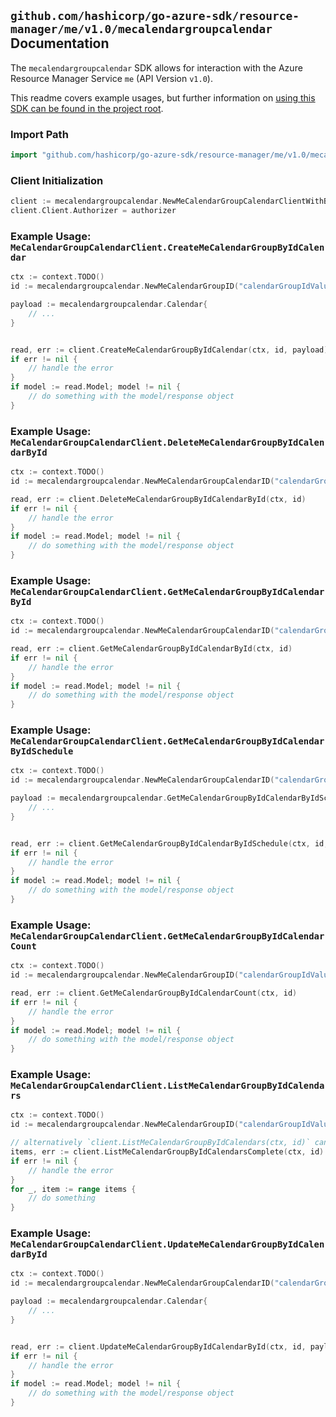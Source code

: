 
## `github.com/hashicorp/go-azure-sdk/resource-manager/me/v1.0/mecalendargroupcalendar` Documentation

The `mecalendargroupcalendar` SDK allows for interaction with the Azure Resource Manager Service `me` (API Version `v1.0`).

This readme covers example usages, but further information on [using this SDK can be found in the project root](https://github.com/hashicorp/go-azure-sdk/tree/main/docs).

### Import Path

```go
import "github.com/hashicorp/go-azure-sdk/resource-manager/me/v1.0/mecalendargroupcalendar"
```


### Client Initialization

```go
client := mecalendargroupcalendar.NewMeCalendarGroupCalendarClientWithBaseURI("https://management.azure.com")
client.Client.Authorizer = authorizer
```


### Example Usage: `MeCalendarGroupCalendarClient.CreateMeCalendarGroupByIdCalendar`

```go
ctx := context.TODO()
id := mecalendargroupcalendar.NewMeCalendarGroupID("calendarGroupIdValue")

payload := mecalendargroupcalendar.Calendar{
	// ...
}


read, err := client.CreateMeCalendarGroupByIdCalendar(ctx, id, payload)
if err != nil {
	// handle the error
}
if model := read.Model; model != nil {
	// do something with the model/response object
}
```


### Example Usage: `MeCalendarGroupCalendarClient.DeleteMeCalendarGroupByIdCalendarById`

```go
ctx := context.TODO()
id := mecalendargroupcalendar.NewMeCalendarGroupCalendarID("calendarGroupIdValue", "calendarIdValue")

read, err := client.DeleteMeCalendarGroupByIdCalendarById(ctx, id)
if err != nil {
	// handle the error
}
if model := read.Model; model != nil {
	// do something with the model/response object
}
```


### Example Usage: `MeCalendarGroupCalendarClient.GetMeCalendarGroupByIdCalendarById`

```go
ctx := context.TODO()
id := mecalendargroupcalendar.NewMeCalendarGroupCalendarID("calendarGroupIdValue", "calendarIdValue")

read, err := client.GetMeCalendarGroupByIdCalendarById(ctx, id)
if err != nil {
	// handle the error
}
if model := read.Model; model != nil {
	// do something with the model/response object
}
```


### Example Usage: `MeCalendarGroupCalendarClient.GetMeCalendarGroupByIdCalendarByIdSchedule`

```go
ctx := context.TODO()
id := mecalendargroupcalendar.NewMeCalendarGroupCalendarID("calendarGroupIdValue", "calendarIdValue")

payload := mecalendargroupcalendar.GetMeCalendarGroupByIdCalendarByIdScheduleRequest{
	// ...
}


read, err := client.GetMeCalendarGroupByIdCalendarByIdSchedule(ctx, id, payload)
if err != nil {
	// handle the error
}
if model := read.Model; model != nil {
	// do something with the model/response object
}
```


### Example Usage: `MeCalendarGroupCalendarClient.GetMeCalendarGroupByIdCalendarCount`

```go
ctx := context.TODO()
id := mecalendargroupcalendar.NewMeCalendarGroupID("calendarGroupIdValue")

read, err := client.GetMeCalendarGroupByIdCalendarCount(ctx, id)
if err != nil {
	// handle the error
}
if model := read.Model; model != nil {
	// do something with the model/response object
}
```


### Example Usage: `MeCalendarGroupCalendarClient.ListMeCalendarGroupByIdCalendars`

```go
ctx := context.TODO()
id := mecalendargroupcalendar.NewMeCalendarGroupID("calendarGroupIdValue")

// alternatively `client.ListMeCalendarGroupByIdCalendars(ctx, id)` can be used to do batched pagination
items, err := client.ListMeCalendarGroupByIdCalendarsComplete(ctx, id)
if err != nil {
	// handle the error
}
for _, item := range items {
	// do something
}
```


### Example Usage: `MeCalendarGroupCalendarClient.UpdateMeCalendarGroupByIdCalendarById`

```go
ctx := context.TODO()
id := mecalendargroupcalendar.NewMeCalendarGroupCalendarID("calendarGroupIdValue", "calendarIdValue")

payload := mecalendargroupcalendar.Calendar{
	// ...
}


read, err := client.UpdateMeCalendarGroupByIdCalendarById(ctx, id, payload)
if err != nil {
	// handle the error
}
if model := read.Model; model != nil {
	// do something with the model/response object
}
```
